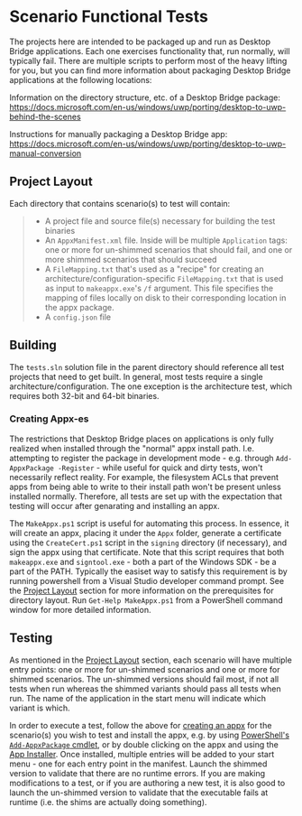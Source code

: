 
# Scenario Functional Tests

The projects here are intended to be packaged up and run as Desktop Bridge applications. Each one exercises functionality that, run normally, will typically fail. There are multiple scripts to perform most of the heavy lifting for you, but you can find more information about packaging Desktop Bridge applications at the following locations:

Information on the directory structure, etc. of a Desktop Bridge package: https://docs.microsoft.com/en-us/windows/uwp/porting/desktop-to-uwp-behind-the-scenes

Instructions for manually packaging a Desktop Bridge app: https://docs.microsoft.com/en-us/windows/uwp/porting/desktop-to-uwp-manual-conversion

## Project Layout
Each directory that contains scenario(s) to test will contain:

> * A project file and source file(s) necessary for building the test binaries
> * An `AppxManifest.xml` file. Inside will be multiple `Application` tags: one or more for un-shimmed scenarios that should fail, and one or more shimmed scenarios that should succeed
> * A `FileMapping.txt` that's used as a "recipe" for creating an architecture/configuration-specific `FileMapping.txt` that is used as input to `makeappx.exe`'s `/f` argument. This file specifies the mapping of files locally on disk to their corresponding location in the appx package.
> * A `config.json` file

## Building
The `tests.sln` solution file in the parent directory should reference all test projects that need to get built. In general, most tests require a single architecture/configuration. The one exception is the architecture test, which requires both 32-bit and 64-bit binaries.

### Creating Appx-es
The restrictions that Desktop Bridge places on applications is only fully realized when installed through the "normal" appx install path. I.e. attempting to register the package in development mode - e.g. through `Add-AppxPackage -Register` - while useful for quick and dirty tests, won't necessarily reflect reality. For example, the filesystem ACLs that prevent apps from being able to write to their install path won't be present unless installed normally. Therefore, all tests are set up with the expectation that testing will occur after genarating and installing an appx.

The `MakeAppx.ps1` script is useful for automating this process. In essence, it will create an appx, placing it under the `Appx` folder, generate a certificate using the `CreateCert.ps1` script in the `signing` directory (if necessary), and sign the appx using that certificate. Note that this script requires that both `makeappx.exe` and `signtool.exe` - both a part of the Windows SDK - be a part of the PATH. Typically the easiset way to satisfy this requirement is by running powershell from a Visual Studio developer command prompt. See the [Project Layout](#project-layout) section for more information on the prerequisites for directory layout. Run `Get-Help MakeAppx.ps1` from a PowerShell command window for more detailed information.

## Testing
As mentioned in the [Project Layout](#project-layout) section, each scenario will have multiple entry points: one or more for un-shimmed scenarios and one or more for shimmed scenarios. The un-shimmed versions should fail most, if not all tests when run whereas the shimmed variants should pass all tests when run. The name of the application in the start menu will indicate which variant is which.

In order to execute a test, follow the above for [creating an appx](#creating-appx-es) for the scenario(s) you wish to test and install the appx, e.g. by using [PowerShell's `Add-AppxPackage` cmdlet](https://docs.microsoft.com/en-us/powershell/module/appx/add-appxpackage?view=win10-ps), or by double clicking on the appx and using the [App Installer](https://www.microsoft.com/en-us/store/p/app-installer/9nblggh4nns1?activetab=pivot%3aoverviewtab). Once installed, multiple entries will be added to your start menu - one for each entry point in the manifest. Launch the shimmed version to validate that there are no runtime errors. If you are making modifications to a test, or if you are authoring a new test, it is also good to launch the un-shimmed version to validate that the executable fails at runtime (i.e. the shims are actually doing something).
